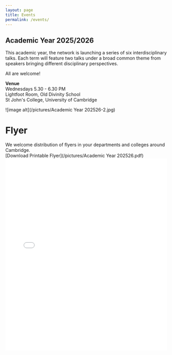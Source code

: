 ```yaml
---
layout: page
title: Events
permalink: /events/
---
```


## Academic Year 2025/2026   
This academic year, the network is  launching a series of six interdisciplinary talks. Each term will feature two talks under a broad common theme from speakers bringing different disciplinary perspectives.   

All are welcome!

**Venue**   
Wednesdays 5.30 - 6.30 PM   
Lightfoot Room, Old Divinity School   
St John's College, University of Cambridge

![image alt](/pictures/Academic Year 202526-2.jpg)




# Flyer
We welcome distribution of flyers in your departments and colleges around Cambridge.    
[Download Printable Flyer](/pictures/Academic Year 202526.pdf)  
<embed src="/assets/flyer.pdf" type="application/pdf" width="100%" height="600px">
